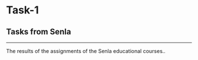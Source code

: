 # Task-1
## __Tasks from Senla__
---
The results of the assignments of the Senla educational courses..
